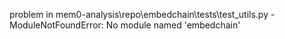 problem in mem0-analysis\repo\embedchain\tests\test_utils.py - ModuleNotFoundError: No module named 'embedchain'

